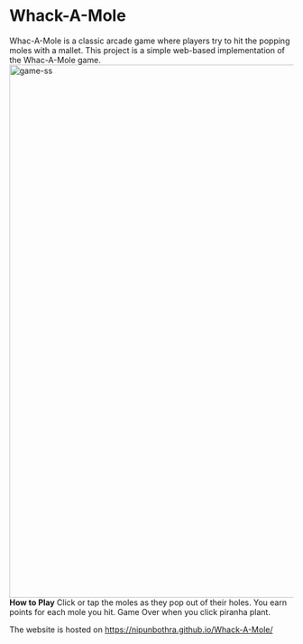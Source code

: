 # Whack-A-Mole
Whac-A-Mole is a classic arcade game where players try to hit the popping moles with a mallet. This project is a simple web-based implementation of the Whac-A-Mole game.
<img width="944" alt="game-ss" src="https://github.com/NipunBothra/Whack-A-Mole/assets/108601412/5c30de5c-a6c6-4f1d-9e55-890b7f7dd0e9">                             
**How to Play**
Click or tap the moles as they pop out of their holes.
You earn points for each mole you hit.
Game Over when you click piranha plant.

The website is hosted on https://nipunbothra.github.io/Whack-A-Mole/
